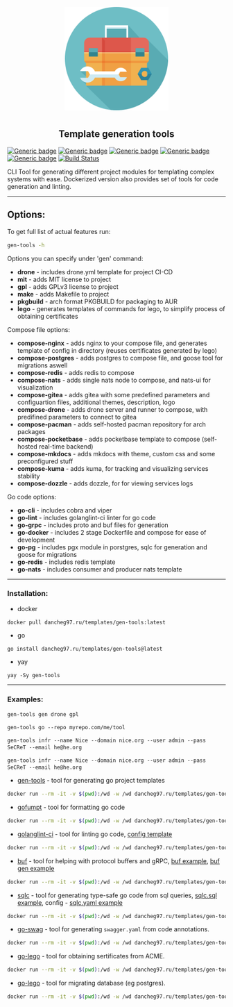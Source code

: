 <p align="center">
<img style="align: center; padding-left: 10px; padding-right: 10px; padding-bottom: 10px;" width="238px" height="238px" src="./logo.png" />
</p>

<h2 align="center">Template generation tools</h2>

[![Generic badge](https://img.shields.io/badge/LICENSE-GPLv3-orange.svg)](https://dancheg97.ru/templates/gen-tools/src/branch/main/LICENSE)
[![Generic badge](https://img.shields.io/badge/GITEA-REPO-red.svg)](https://dancheg97.ru/templates/gen-tools)
[![Generic badge](https://img.shields.io/badge/GITHUB-REPO-white.svg)](https://github.com/dancheg97/gen-tools)
[![Generic badge](https://img.shields.io/badge/DOCKER-REGISTRY-blue.svg)](https://dancheg97.ru/templates/-/packages/container/gen-tools/latest)
[![Generic badge](https://img.shields.io/badge/AUR-REPO-cyan.svg)](https://aur.archlinux.org/packages/gen-tools)
[![Build Status](https://drone.dancheg97.ru/api/badges/templates/gen-tools/status.svg)](https://drone.dancheg97.ru/templates/gen-tools)

CLI Tool for generating different project modules for templating complex systems
with ease. Dockerized version also provides set of tools for code generation and
linting.

---

## Options:

To get full list of actual features run:

```sh
gen-tools -h
```

Options you can specify under 'gen' command:

- **drone** - includes drone.yml template for project CI-CD
- **mit** - adds MIT license to project
- **gpl** - adds GPLv3 license to project
- **make** - adds Makefile to project
- **pkgbuild** - arch format PKGBUILD for packaging to AUR
- **lego** - generates templates of commands for lego, to simplify process of obtaining certificates

Compose file options:

- **compose-nginx** - adds nginx to your compose file, and generates template of config in directory (reuses certificates generated by lego)
- **compose-postgres** - adds postgres to compose file, and goose tool for migrations aswell
- **compose-redis** - adds redis to compose
- **compose-nats** - adds single nats node to compose, and nats-ui for visualization
- **compose-gitea** - adds gitea with some predefined parameters and configuartion files, additional themes, description, logo
- **compose-drone** - adds drone server and runner to compose, with predifined parameters to connect to gitea
- **compose-pacman** - adds self-hosted pacman repository for arch packages
- **compose-pocketbase** - adds pocketbase template to compose (self-hosted real-time backend)
- **compose-mkdocs** - adds mkdocs with theme, custom css and some preconfigured stuff
- **compose-kuma** - adds kuma, for tracking and visualizing services stability
- **compose-dozzle** - adds dozzle, for for viewing services logs

Go code options:

- **go-cli** - includes cobra and viper
- **go-lint** - includes golanglint-ci linter for go code
- **go-grpc** - includes proto and buf files for generation
- **go-docker** - includes 2 stage Dockerfile and compose for ease of development
- **go-pg** - includes pgx module in porstgres, sqlc for generation and goose for migrations
- **go-redis** - includes redis template
- **go-nats** - includes consumer and producer nats template

---

### Installation:

- docker

```
docker pull dancheg97.ru/templates/gen-tools:latest
```

- go

```
go install dancheg97.ru/templates/gen-tools@latest
```

- yay

```
yay -Sy gen-tools
```

---

### Examples:

```
gen-tools gen drone gpl
```

```
gen-tools go --repo myrepo.com/me/tool
```

```
gen-tools infr --name Nice --domain nice.org --user admin --pass SeCReT --email he@he.org
```

```
gen-tools infr --name Nice --domain nice.org --user admin --pass SeCReT --email he@he.org
```

- [gen-tools](README.md) - tool for generating go project templates

```sh
docker run --rm -it -v $(pwd):/wd -w /wd dancheg97.ru/templates/gen-tools:latest gen-tools --help
```

- [gofumpt](https://github.com/mvdan/gofumpt) - tool for formatting go code

```sh
docker run --rm -it -v $(pwd):/wd -w /wd dancheg97.ru/templates/gen-tools:latest gofumpt --help
```

- [golanglint-ci](https://golangci-lint.run/) - tool for linting go code, [config template](.golangci.yml)

```sh
docker run --rm -it -v $(pwd):/wd -w /wd dancheg97.ru/templates/gen-tools:latest golanglint-ci --help
```

- [buf](https://docs.buf.build/introduction) - tool for helping with protocol buffers and gRPC, [buf example](buf.yaml), [buf gen example](buf.gen.yaml)

```sh
docker run --rm -it -v $(pwd):/wd -w /wd dancheg97.ru/templates/gen-tools:latest buf --help
```

- [sqlc](https://docs.sqlc.dev/en/stable) - tool for generating type-safe go code from sql queries, [sqlc.sql example](sqlc.sql), config - [sqlc.yaml example](sqlc.yaml)

```sh
docker run --rm -it -v $(pwd):/wd -w /wd dancheg97.ru/templates/gen-tools:latest sqlc --help
```

- [go-swag](https://github.com/swaggo/swag) - tool for generating `swagger.yaml` from code annotations.

```sh
docker run --rm -it -v $(pwd):/wd -w /wd dancheg97.ru/templates/gen-tools:latest swag --help
```

- [go-lego](https://github.com/go-acme/lego) - tool for obtaining sertificates from ACME.

```sh
docker run --rm -it -v $(pwd):/wd -w /wd dancheg97.ru/templates/gen-tools:latest lego --help
```

- [go-lego](https://github.com/pressly/goose) - tool for migrating database (eg postgres).

```sh
docker run --rm -it -v $(pwd):/wd -w /wd dancheg97.ru/templates/gen-tools:latest goose --help
```
